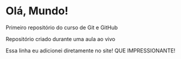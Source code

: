 # Olá, Mundo!
 Primeiro repositório do curso de Git e GitHub

 Repositório criado durante uma aula ao vivo
 
 Essa linha eu adicionei diretamente no site! QUE IMPRESSIONANTE!
 
